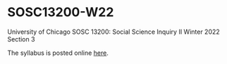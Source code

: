 # SOSC13200-W22
University of Chicago
SOSC 13200: Social Science Inquiry II
Winter 2022
Section 3

The syllabus is posted online [here](https://docs.google.com/document/d/1d_eGgmsByZohQslKIirVflpDUzvUiXZFAeej3PvTDzU/edit?usp=sharing).
